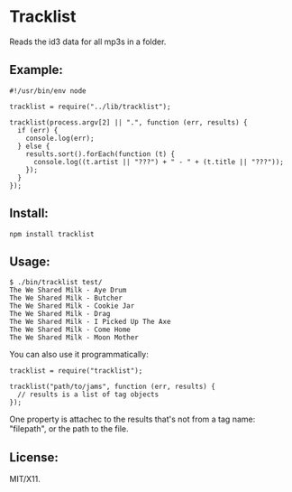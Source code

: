 # Tracklist

Reads the id3 data for all mp3s in a folder.

## Example:

    #!/usr/bin/env node

    tracklist = require("../lib/tracklist");

    tracklist(process.argv[2] || ".", function (err, results) {
      if (err) {
        console.log(err);
      } else {
        results.sort().forEach(function (t) {
          console.log((t.artist || "???") + " - " + (t.title || "???"));
        });
      }
    });

## Install:

    npm install tracklist

## Usage:

    $ ./bin/tracklist test/
    The We Shared Milk - Aye Drum
    The We Shared Milk - Butcher
    The We Shared Milk - Cookie Jar
    The We Shared Milk - Drag
    The We Shared Milk - I Picked Up The Axe
    The We Shared Milk - Come Home
    The We Shared Milk - Moon Mother

You can also use it programmatically:

    tracklist = require("tracklist");

    tracklist("path/to/jams", function (err, results) {
      // results is a list of tag objects
    });

One property is attachec to the results that's not from a tag name: "filepath", or the path to the file.

## License:

MIT/X11.

